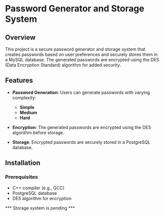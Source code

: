 # Password Generator and Storage System

## Overview

This project is a secure password generator and storage system that creates passwords based on user preferences and securely stores them in a MySQL database. The generated passwords are encrypted using the DES (Data Encryption Standard) algorithm for added security.

## Features

- **Password Generation**: Users can generate passwords with varying complexity:
  - **Simple**
  - **Medium**
  - **Hard**

- **Encryption**: The generated passwords are encrypted using the DES algorithm before storage.

- **Storage**: Encrypted passwords are securely stored in a PostgreSQL database.

## Installation

### Prerequisites

- C++ compiler (e.g., GCC)
- PostgreSQL database
- DES algorithm for encryption 

 *** Storage system is pending ***
